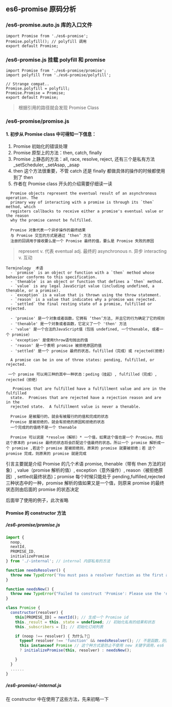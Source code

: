 ## es6-promise 原码分析

### /es6-promise.auto.js 库的入口文件
```
import Promise from './es6-promise';
Promise.polyfill(); // polyfill 调用
export default Promise;
```

### /es6-promise.js 挂载 polyfill 和 promise
```
import Promise from './es6-promise/promise';
import polyfill from './es6-promise/polyfill';

// Strange compat..
Promise.polyfill = polyfill;
Promise.Promise = Promise;
export default Promise;
```
> 根据引用的路径就会发现 Promise Class

### /es6-promise/promise.js
#### 1. 初步从 Promise class 中可得知一下信息：
1. Promise 初始化的错误处理
2. Promise 原型上的方法：then, catch, finally
3. Promise 上静态的方法：all, race, resolve, reject, 还有三个是私有方法_setScheduler, _setAsap, _asap
4. then 这个方法很重要，不管 catch 还是 finally 都做具体的操作的时候都使用到了 then
5. 作者在 Promise class 开头的介绍需要仔细读一读

```
  Promise objects represent the eventual result of an asynchronous operation. The
  primary way of interacting with a promise is through its `then` method, which
  registers callbacks to receive either a promise's eventual value or the reason
  why the promise cannot be fulfilled.

  Promise 对象代表一个异步操作的最终结果
  与 Promise 交互的方式是通过 ‘then’ 方法
  注册的回调用于接收要么是一个 Promise 最终的值，要么是 Promise 失败的原因
```
> represent v. 代表
> eventual adj. 最终的
> asynchronous n. 异步
> interacting v. 互动
>

```
Terminology  术语
  - `promise` is an object or function with a `then` method whose behavior conforms to this specification.
  - `thenable` is an object or function that defines a `then` method.
  - `value` is any legal JavaScript value (including undefined, a thenable, or a promise).
  - `exception` is a value that is thrown using the throw statement.
  - `reason` is a value that indicates why a promise was rejected.
  - `settled` the final resting state of a promise, fulfilled or rejected.

  - 'promise' 是一个对象或者函数，它拥有 ‘then’方法, 并且它的行为确定了它的规则
  - 'thenable' 是一个对象或者函数，它定义了一个 'then' 方法
  - 'value' 是一个合法的JavaScript值（包括 undefined, 一个thenable, 或者一个 promise）
  - 'exception' 是使用throw语句抛出的值
  - 'reason' 是一个表明 promise 被拒绝原因的值
  - 'settled' 是一个 promise 最终的状态，fulfilled（完成）或 rejected(拒绝)

  A promise can be in one of three states: pending, fulfilled, or rejected.

 一个 promise 可以用三种的其中一种状态：peding（挂起）, fulfilled（完成）, rejected（拒绝）

   Promises that are fulfilled have a fulfillment value and are in the fulfilled
  state.  Promises that are rejected have a rejection reason and are in the
  rejected state.  A fulfillment value is never a thenable.

  Promise 是被履行的，就会有被履行的的值和完成的状态
  Promise 是被拒绝的，就会有拒绝的原因和拒绝的状态
  一个完成的的值绝不是一个 thenable

  Promise 可以说是 *resolve（解析）* 一个值，如果这个值也是一个 Promise，然后这个原本的 promise 最终的状态将会匹配这个值最终的状态。所以一个 promise 解析成一个 promise ,若这个 promise 是被拒绝则，原来的 promise 就要被拒绝；若 这个 promise 完成，则原来的 promise 就是完成
```
引言主要就是介绍 Promise 的几个术语 promise, thenable（带有 then 方法的对象）, value（promise 解析的值）, exception（意外操作）, reason（被拒绝原因）, settled(最终状态)；promise 每个时候只能处于 pending,fulfilled,rejected 三种状态中的一种，promise 解析的值如果又是一个值，则原来 promise 的最终状态则由后面的 promise 的状态决定

后面举了使用的例子，此次省略

#### Promise 的 constructor 方法
##### /es6-promise/promise.js
```js
import {
  noop,
  nextId,
  PROMISE_ID,
  initializePromise
} from './-internal'; // internal 内部私有的方法

function needsResolver() {
  throw new TypeError('You must pass a resolver function as the first argument to the promise constructor');
}

function needsNew() {
  throw new TypeError("Failed to construct 'Promise': Please use the 'new' operator, this object constructor cannot be called as a function.");
}

class Promise {
  constructor(resolver) {
    this[PROMISE_ID] = nextId(); // 生成一个 Promise id
    this._result = this._state = undefined; // 初始化私有的结果和状态
    this._subscribers = []; // 初始化订阅列表

    if (noop !== resolver) { 为什么？🤔️
      typeof resolver !== 'function' && needsResolver(); // 不是函数，则提示传函数，为什么？🤔️
      this instanceof Promise // 这个种方式是防止不使用 new 关键字调用，es6
      ? initializePromise(this, resolver) : needsNew();

    }
  }
  ......
}
```

##### /es6-promise/-internal.js
在 constructor 中在使用了这些方法，先来初略一下
```js
```
